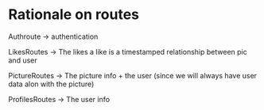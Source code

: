 # Rationale on routes

Authroute -> authentication

LikesRoutes -> The likes a like is a timestamped relationship between pic and user

PictureRoutes -> The picture info + the user (since we will always have user data alon with the picture)

ProfilesRoutes -> The user info
